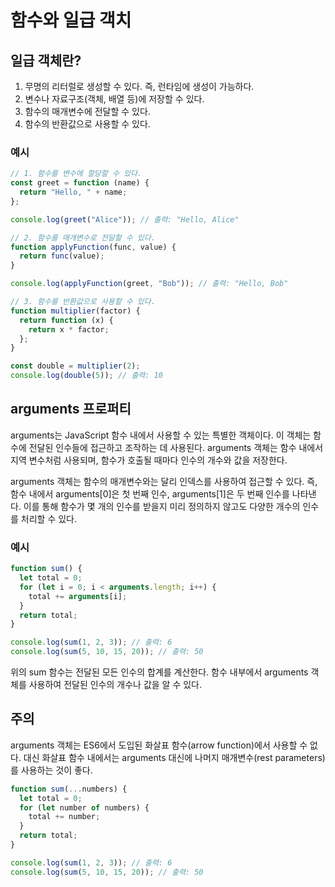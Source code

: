# 함수와 일급 객치

## 일급 객체란?

1. 무명의 리터럴로 생성할 수 있다. 즉, 런타임에 생성이 가능하다.
2. 변수나 자료구조(객체, 배열 등)에 저장할 수 있다.
3. 함수의 매개변수에 전달할 수 있다.
4. 함수의 반환값으로 사용할 수 있다.

### 예시

```js
// 1. 함수를 변수에 할당할 수 있다.
const greet = function (name) {
  return "Hello, " + name;
};

console.log(greet("Alice")); // 출력: "Hello, Alice"

// 2. 함수를 매개변수로 전달할 수 있다.
function applyFunction(func, value) {
  return func(value);
}

console.log(applyFunction(greet, "Bob")); // 출력: "Hello, Bob"

// 3. 함수를 반환값으로 사용할 수 있다.
function multiplier(factor) {
  return function (x) {
    return x * factor;
  };
}

const double = multiplier(2);
console.log(double(5)); // 출력: 10
```

## arguments 프로퍼티

arguments는 JavaScript 함수 내에서 사용할 수 있는 특별한 객체이다. 이 객체는 함수에 전달된 인수들에 접근하고 조작하는 데 사용된다. arguments 객체는 함수 내에서 지역 변수처럼 사용되며, 함수가 호출될 때마다 인수의 개수와 값을 저장한다.

arguments 객체는 함수의 매개변수와는 달리 인덱스를 사용하여 접근할 수 있다. 즉, 함수 내에서 arguments[0]은 첫 번째 인수, arguments[1]은 두 번째 인수를 나타낸다. 이를 통해 함수가 몇 개의 인수를 받을지 미리 정의하지 않고도 다양한 개수의 인수를 처리할 수 있다.

### 예시

```js
function sum() {
  let total = 0;
  for (let i = 0; i < arguments.length; i++) {
    total += arguments[i];
  }
  return total;
}

console.log(sum(1, 2, 3)); // 출력: 6
console.log(sum(5, 10, 15, 20)); // 출력: 50
```

위의 sum 함수는 전달된 모든 인수의 합계를 계산한다. 함수 내부에서 arguments 객체를 사용하여 전달된 인수의 개수나 값을 알 수 있다.

## 주의

arguments 객체는 ES6에서 도입된 화살표 함수(arrow function)에서 사용할 수 없다. 대신 화살표 함수 내에서는 arguments 대신에 나머지 매개변수(rest parameters)를 사용하는 것이 좋다.

```js
function sum(...numbers) {
  let total = 0;
  for (let number of numbers) {
    total += number;
  }
  return total;
}

console.log(sum(1, 2, 3)); // 출력: 6
console.log(sum(5, 10, 15, 20)); // 출력: 50
```
